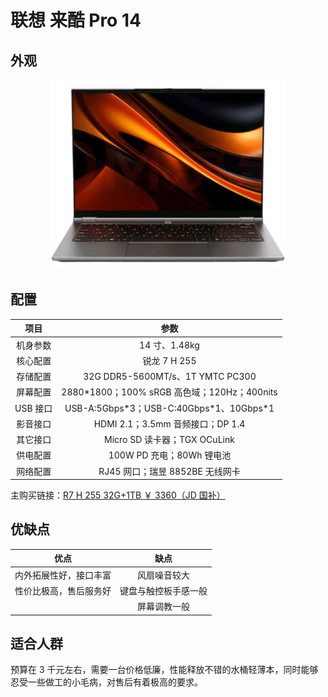 # 联想 来酷 Pro 14

## 外观

<div style="margin: 0 auto; text-align: center; width: 75%"><img src="./assets/lecoo pro14.png" /></div>

## 配置

|   项目   |                     参数                     |
| :------: | :------------------------------------------: |
| 机身参数 |                14 寸、1.48kg                 |
| 核心配置 |                 锐龙 7 H 255                 |
| 存储配置 |       32G DDR5-5600MT/s、1T YMTC PC300       |
| 屏幕配置 | 2880\*1800；100% sRGB 高色域；120Hz；400nits |
| USB 接口 |  USB-A:5Gbps\*3；USB-C:40Gbps\*1、10Gbps\*1  |
| 影音接口 |       HDMI 2.1；3.5mm 音频接口；DP 1.4       |
| 其它接口 |         Micro SD 读卡器；TGX OCuLink         |
| 供电配置 |          100W PD 充电；80Wh 锂电池           |
| 网络配置 |       RJ45 网口；瑞昱 8852BE 无线网卡        |

主购买链接：[R7 H 255 32G+1TB ￥ 3360（JD 国补）](https://3.cn/2i87-3QE)

## 优缺点[<Icon icon="clarity:info-line" />](/recommend/推荐#优缺点)

|          优点          |         缺点         |
| :--------------------: | :------------------: |
| 内外拓展性好，接口丰富 |     风扇噪音较大     |
| 性价比极高，售后服务好 | 键盘与触控板手感一般 |
|                        |     屏幕调教一般     |

## 适合人群

预算在 3 千元左右，需要一台价格低廉，性能释放不错的水桶轻薄本，同时能够忍受一些做工的小毛病，对售后有着极高的要求。
